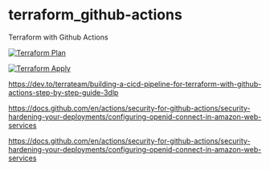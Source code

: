 # terraform_github-actions
Terraform with Github Actions

[![Terraform Plan](https://github.com/hyorch/terraform_github-actions/actions/workflows/terraform-plan.yaml/badge.svg?event=pull_request)](https://github.com/hyorch/terraform_github-actions/actions/workflows/terraform-plan.yaml)

[![Terraform Apply](https://github.com/hyorch/terraform_github-actions/actions/workflows/terraform-apply.yaml/badge.svg?event=pull_request)](https://github.com/hyorch/terraform_github-actions/actions/workflows/terraform-apply.yaml)





https://dev.to/terrateam/building-a-cicd-pipeline-for-terraform-with-github-actions-step-by-step-guide-3dlp


https://docs.github.com/en/actions/security-for-github-actions/security-hardening-your-deployments/configuring-openid-connect-in-amazon-web-services

https://docs.github.com/en/actions/security-for-github-actions/security-hardening-your-deployments/configuring-openid-connect-in-amazon-web-services
